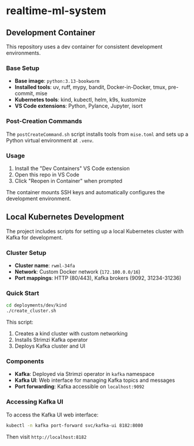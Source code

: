 # realtime-ml-system

## Development Container

This repository uses a dev container for consistent development environments.

### Base Setup
- **Base image**: `python:3.13-bookworm`
- **Installed tools**: uv, ruff, mypy, bandit, Docker-in-Docker, tmux, pre-commit, mise
- **Kubernetes tools**: kind, kubectl, helm, k9s, kustomize
- **VS Code extensions**: Python, Pylance, Jupyter, isort

### Post-Creation Commands
The `postCreateCommand.sh` script installs tools from `mise.toml` and sets up a Python virtual environment at `.venv`.

### Usage
1. Install the "Dev Containers" VS Code extension
2. Open this repo in VS Code
3. Click "Reopen in Container" when prompted

The container mounts SSH keys and automatically configures the development environment.

## Local Kubernetes Development

The project includes scripts for setting up a local Kubernetes cluster with Kafka for development.

### Cluster Setup
- **Cluster name**: `rwml-34fa`
- **Network**: Custom Docker network (`172.100.0.0/16`)
- **Port mappings**: HTTP (80/443), Kafka brokers (9092, 31234-31236)

### Quick Start
```bash
cd deployments/dev/kind
./create_cluster.sh
```

This script:
1. Creates a kind cluster with custom networking
2. Installs Strimzi Kafka operator
3. Deploys Kafka cluster and UI

### Components
- **Kafka**: Deployed via Strimzi operator in `kafka` namespace
- **Kafka UI**: Web interface for managing Kafka topics and messages
- **Port forwarding**: Kafka accessible on `localhost:9092`

### Accessing Kafka UI
To access the Kafka UI web interface:
```bash
kubectl -n kafka port-forward svc/kafka-ui 8182:8080
```
Then visit `http://localhost:8182`